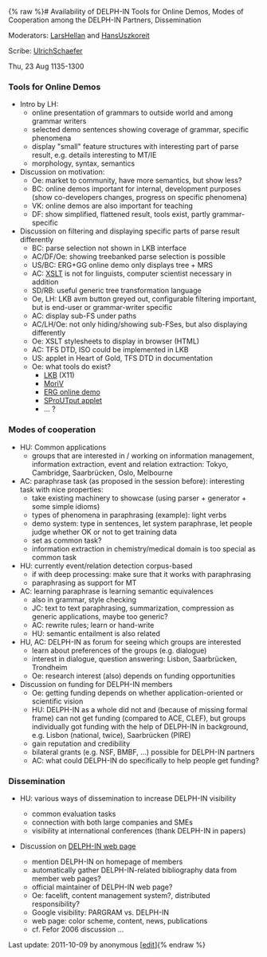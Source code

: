 {% raw %}# Availability of DELPH-IN Tools for Online Demos, Modes of Cooperation among the DELPH-IN Partners, Dissemination

Moderators: [LarsHellan](/LarsHellan) and [HansUszkoreit](../HansUszkoreit)

Scribe: [UlrichSchaefer](../UlrichSchaefer)

Thu, 23 Aug 1135-1300

### Tools for Online Demos

- Intro by LH:
  - online presentation of grammars to outside world and among
grammar writers
  - selected demo sentences showing coverage of grammar, specific
phenomena
  - display "small" feature structures with interesting part of
parse result, e.g. details interesting to MT/IE
  - morphology, syntax, semantics
- Discussion on motivation:
  - Oe: market to community, have more semantics, but show less?
  - BC: online demos important for internal, development purposes
(show co-developers changes, progress on specific phenomena)
  - VK: online demos are also important for teaching
  - DF: show simplified, flattened result, tools exist, partly
grammar-specific
- Discussion on filtering and displaying specific parts of parse
result differently
  - BC: parse selection not shown in LKB interface
  - AC/DF/Oe: showing treebanked parse selection is possible
  - US/BC: ERG+GG online demo only displays tree + MRS
  - AC: [XSLT](http://www.w3c.org/TR/xslt) is not for linguists,
computer scientist necessary in addition
  - SD/RB: useful generic tree transformation language
  - Oe, LH: LKB avm button greyed out, configurable filtering
important, but is end-user or grammar-writer specific
  - AC: display sub-FS under paths
  - AC/LH/Oe: not only hiding/showing sub-FSes, but also displaying
differently
  - Oe: XSLT stylesheets to display in browser (HTML)
  - AC: TFS DTD, ISO could be implemented in LKB
  - US: applet in Heart of Gold, TFS DTD in documentation
  - Oe: what tools do exist?
    - [LKB](https://blog.inductorsoftware.com/docsproto/tools/LkbTop) (X11)
    - [MoriV](http://www-tsujii.is.s.u-tokyo.ac.jp/moriv/)
    - [ERG online demo](http://erg.emmtee.net/)
    - [SProUTput
applet](http://www.dfki.de/~uschaefer/delph-in/sproutputapplet)
    - ... ?

### Modes of cooperation

- HU: Common applications
  - groups that are interested in / working on information
management, information extraction, event and relation
extraction: Tokyo, Cambridge, Saarbrücken, Oslo, Melbourne
- AC: paraphrase task (as proposed in the session before): interesting
task with nice properties:
  - take existing machinery to showcase (using parser + generator +
some simple idioms)
  - types of phenomena in paraphrasing (example): light verbs
  - demo system: type in sentences, let system paraphrase, let
people judge whether OK or not to get training data
  - set as common task?
  - information extraction in chemistry/medical domain is too
special as common task
- HU: currently event/relation detection corpus-based
  - if with deep processing: make sure that it works with
paraphrasing
  - paraphrasing as support for MT
- AC: learning paraphrase is learning semantic equivalences
  - also in grammar, style checking
  - JC: text to text paraphrasing, summarization, compression as
generic applications, maybe too generic?
  - AC: rewrite rules; learn or hand-write
  - HU: semantic entailment is also related
- HU, AC: DELPH-IN as forum for seeing which groups are interested
  - learn about preferences of the groups (e.g. dialogue)
  - interest in dialogue, question answering: Lisbon, Saarbrücken,
Trondheim
  - Oe: research interest (also) depends on funding opportunities
- Discussion on funding for DELPH-IN members
  - Oe: getting funding depends on whether application-oriented or
scientific vision
  - HU: DELPH-IN as a whole did not and (because of missing formal
frame) can not get funding (compared to ACE, CLEF), but groups
individually got funding with the help of DELPH-IN in
background, e.g. Lisbon (national, twice), Saarbrücken (PIRE)
  - gain reputation and credibility
  - bilateral grants (e.g. NSF, BMBF, ...) possible for DELPH-IN
partners
  - AC: what could DELPH-IN do specifically to help people get
funding?

### Dissemination

- HU: various ways of dissemination to increase DELPH-IN visibility
  - common evaluation tasks
  - connection with both large companies and SMEs
  - visibility at international conferences (thank DELPH-IN in
papers)
- Discussion on [DELPH-IN web page](http://www.delph-in.net)
  
  - mention DELPH-IN on homepage of members
  - automatically gather DELPH-IN-related bibliography data from
member web pages?
  - official maintainer of DELPH-IN web page?
  - Oe: facelift, content management system?, distributed
responsibility?
  - Google visibility: PARGRAM vs. DELPH-IN
  - web page: color scheme, content, news, publications
  - cf. Fefor 2006 discussion ...

Last update: 2011-10-09 by anonymous [[edit](https://github.com/delph-in/docs/wiki/BerlinDissemination/_edit)]{% endraw %}